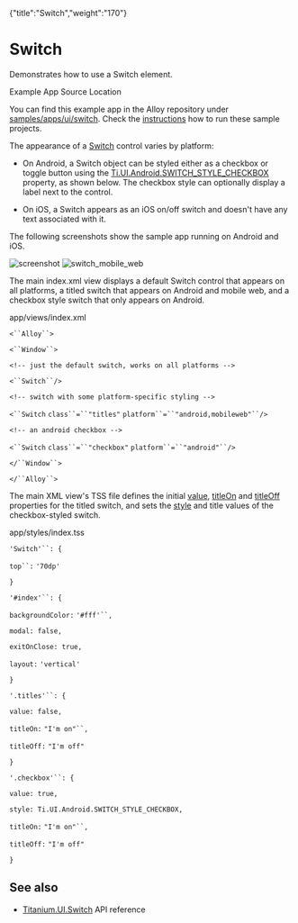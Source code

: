 {"title":"Switch","weight":"170"} 

# Switch

Demonstrates how to use a Switch element.

Example App Source Location

You can find this example app in the Alloy repository under [samples/apps/ui/switch](https://github.com/appcelerator/alloy/tree/master/samples/apps/ui/switch). Check the [instructions](/docs/appc/Alloy_Framework/Alloy_Guide/Alloy_Test_Apps/) how to run these sample projects.

The appearance of a [Switch](#!/api/Titanium.UI.Switch) control varies by platform:

*   On Android, a Switch object can be styled either as a checkbox or toggle button using the [Ti.UI.Android.SWITCH\_STYLE\_CHECKBOX](#!/api/Titanium.UI.Switch-property-style) property, as shown below. The checkbox style can optionally display a label next to the control.
    
*   On iOS, a Switch appears as an iOS on/off switch and doesn't have any text associated with it.
    

The following screenshots show the sample app running on Android and iOS.

![screenshot](/Images/appc/download/attachments/41845773/screenshot.png) ![switch_mobile_web](/Images/appc/download/attachments/41845773/switch_mobile_web.png)

The main index.xml view displays a default Switch control that appears on all platforms, a titled switch that appears on Android and mobile web, and a checkbox style switch that only appears on Android.

app/views/index.xml

`<``Alloy``>`

`<``Window``>`

`<!-- just the default switch, works on all platforms -->`

`<``Switch``/>`

`<!-- switch with some platform-specific styling -->`

`<``Switch`  `class``=``"titles"`  `platform``=``"android,mobileweb"``/>`

`<!-- an android checkbox -->`

`<``Switch`  `class``=``"checkbox"`  `platform``=``"android"``/>`

`</``Window``>`

`</``Alloy``>`

The main XML view's TSS file defines the initial [value](#!/api/Titanium.UI.Switch-property-value), [titleOn](#!/api/Titanium.UI.Switch-property-titleOn) and [titleOff](#!/api/Titanium.UI.Switch-property-titleOff) properties for the titled switch, and sets the [style](#!/api/Titanium.UI.Switch-property-style) and title values of the checkbox-styled switch.

app/styles/index.tss

`'Switch'``: {`

`top``:` `'70dp'`

`}`

`'#index'``: {`

`backgroundColor:` `'#fff'``,`

`modal: false,`

`exitOnClose: true,`

`layout:` `'vertical'`

`}`

`'.titles'``: {`

`value: false,`

`titleOn:` `"I'm on"``,`

`titleOff:` `"I'm off"`

`}`

`'.checkbox'``: {`

`value: true,`

`style: Ti.UI.Android.SWITCH_STYLE_CHECKBOX,`

`titleOn:` `"I'm on"``,`

`titleOff:` `"I'm off"`

`}`

## See also

*   [Titanium.UI.Switch](#!/api/Titanium.UI.Switch) API reference